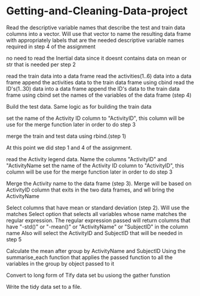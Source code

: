 # Getting-and-Cleaning-Data-project

 Read the descriptive variable names that describe the test and train data columns into a vector. 
Will use that vector to name the resulting data frame with appropriately labels that are the needed descriptive variable names required in step 4 of the assignment

no need to read the Inertial data since it doesnt contains data on mean or str that is needed per step 2

read the train data into a data frame
read the activities(1..6) data into a data frame
append the activities data to the train data frame using cbind
read the ID's(1..30) data into a data frame
append the ID's data to the train data frame using cbind
set the names of the variables of the data frame (step 4) 

Build the test data. Same logic as for building the train data

set the name of the Activity ID column to "ActivityID", this column will be use for the merge function later in order to do step 3

merge the train and test data using rbind.(step 1)


At this point we did step 1 and 4 of the assignment.

read the Activity legend data. Name the columns "ActivityID" and "ActivityName
set the name of the Activity ID column to "ActivityID", this column will be use for the merge function later in order to do step 3


Merge the Activity name to the data frame (step 3). 
Merge will be based on ActivityID column that exits in the two data frames, and wll bring the ActivityName 

Select columns that have mean or standard deviation (step 2).
Will use the matches Select option that selects all variables whose name matches the regular expression.
The regular expression passed will return columns that have "-std()" or "-mean()" or "ActivityName" or "SubjectID" in the column name
Also will select the ActivityID and SubjectID that will be needed in step 5

Calculate the mean after group by ActivityName and SubjectID
Using the summarise_each function that applies the passed function to all the variables in the group by object passed to it

Convert to long form of Tify data set bu usiong the gather funstion 

Write the tidy data set to a file.